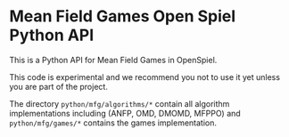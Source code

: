 # Mean Field Games Open Spiel Python API

This is a Python API for Mean Field Games in OpenSpiel.

This code is experimental and we recommend you not to use it yet unless you are
part of the project.

The directory `python/mfg/algorithms/*` contain all algorithm implementations including (ANFP, OMD, DMOMD, MFPPO)
and `python/mfg/games/*` contains the games implementation.
